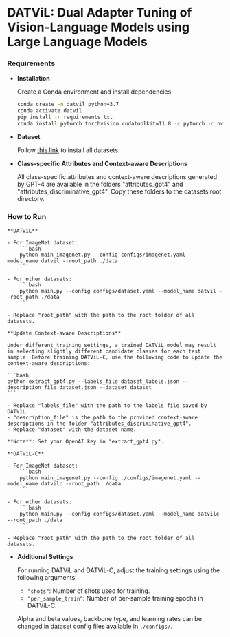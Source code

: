 # DATViL: Dual Adapter Tuning of Vision-Language Models using Large Language Models

### Requirements

- **Installation**

    Create a Conda environment and install dependencies:
    ```bash
    conda create -n datvil python=3.7
    conda activate datvil
    pip install -r requirements.txt
    conda install pytorch torchvision cudatoolkit=11.8 -c pytorch -c nvidia
    ```

- **Dataset**

    Follow [this link](https://github.com/KaiyangZhou/CoOp/blob/main/DATASETS.md) to install all datasets.

- **Class-specific Attributes and Context-aware Descriptions**

    All class-specific attributes and context-aware descriptions generated by GPT-4 are available in the folders "attributes_gpt4" and "attributes_discriminative_gpt4". Copy these folders to the datasets root directory.

### How to Run

    **DATViL**

    - For ImageNet dataset:
        ```bash
        python main_imagenet.py --config configs/imagenet.yaml --model_name datvil --root_path ./data
        ```

    - For other datasets:
        ```bash
        python main.py --config configs/dataset.yaml --model_name datvil --root_path ./data
        ```

    - Replace "root_path" with the path to the root folder of all datasets.

    **Update Context-aware Descriptions**

    Under different training settings, a trained DATViL model may result in selecting slightly different candidate classes for each test sample. Before training DATViL-C, use the following code to update the context-aware descriptions:

    ```bash
    python extract_gpt4.py --labels_file dataset_labels.json --description_file dataset.json --dataset dataset
    ```

    - Replace "labels_file" with the path to the labels file saved by DATViL.
    - "description_file" is the path to the provided context-aware descriptions in the folder "attributes_discriminative_gpt4".
    - Replace "dataset" with the dataset name.

    **Note**: Set your OpenAI key in "extract_gpt4.py".

    **DATViL-C**

    - For ImageNet dataset:
        ```bash
        python main_imagenet.py --config ./configs/imagenet.yaml --model_name datvilc --root_path ./data
        ```

    - For other datasets:
        ```bash
        python main.py --config configs/dataset.yaml --model_name datvilc --root_path ./data
        ```

    - Replace "root_path" with the path to the root folder of all datasets.

- **Additional Settings**

    For running DATViL and DATViL-C, adjust the training settings using the following arguments:

    - `"shots"`: Number of shots used for training.
    - `"per_sample_train"`: Number of per-sample training epochs in DATViL-C.
    
    Alpha and beta values, backbone type, and learning rates can be changed in dataset config files available in `./configs/`.
